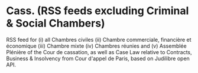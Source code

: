 # Cass. (RSS feeds excluding Criminal & Social Chambers)
RSS feed for (i) all Chambres civiles (ii) Chambre commerciale, financière et économique (iii) Chambre mixte (iv) Chambres réunies and (v) Assemblée Plénière of the Cour de cassation, as well as Case Law relative to Contracts, Business & Insolvency from Cour d'appel de Paris, based on Judilibre open API.
